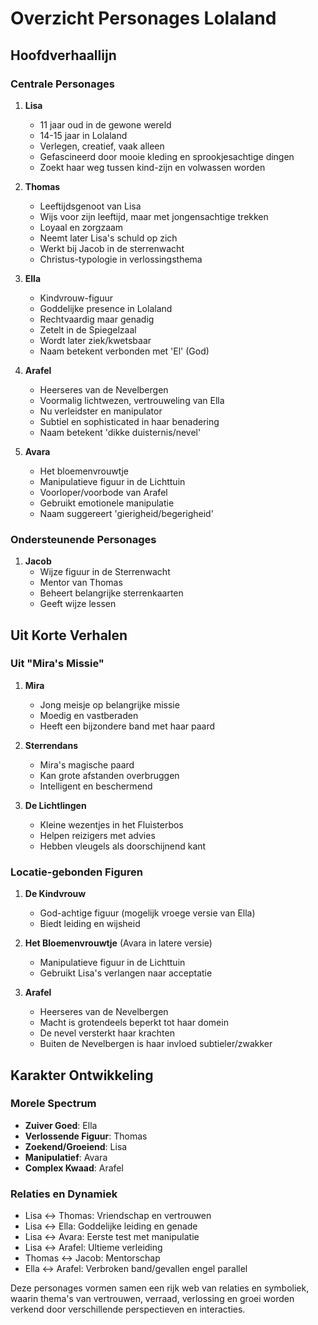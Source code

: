 # Overzicht Personages Lolaland


## Hoofdverhaallijn

### Centrale Personages
1. **Lisa**
   - 11 jaar oud in de gewone wereld
   - 14-15 jaar in Lolaland
   - Verlegen, creatief, vaak alleen
   - Gefascineerd door mooie kleding en sprookjesachtige dingen
   - Zoekt haar weg tussen kind-zijn en volwassen worden

2. **Thomas**
   - Leeftijdsgenoot van Lisa
   - Wijs voor zijn leeftijd, maar met jongensachtige trekken
   - Loyaal en zorgzaam
   - Neemt later Lisa's schuld op zich
   - Werkt bij Jacob in de sterrenwacht
   - Christus-typologie in verlossingsthema

3. **Ella**
   - Kindvrouw-figuur
   - Goddelijke presence in Lolaland
   - Rechtvaardig maar genadig
   - Zetelt in de Spiegelzaal
   - Wordt later ziek/kwetsbaar
   - Naam betekent verbonden met 'El' (God)

4. **Arafel**
   - Heerseres van de Nevelbergen
   - Voormalig lichtwezen, vertrouweling van Ella
   - Nu verleidster en manipulator
   - Subtiel en sophisticated in haar benadering
   - Naam betekent 'dikke duisternis/nevel'

5. **Avara**
   - Het bloemenvrouwtje
   - Manipulatieve figuur in de Lichttuin
   - Voorloper/voorbode van Arafel
   - Gebruikt emotionele manipulatie
   - Naam suggereert 'gierigheid/begerigheid'

### Ondersteunende Personages
1. **Jacob**
   - Wijze figuur in de Sterrenwacht
   - Mentor van Thomas
   - Beheert belangrijke sterrenkaarten
   - Geeft wijze lessen

## Uit Korte Verhalen

### Uit "Mira's Missie"
1. **Mira**
   - Jong meisje op belangrijke missie
   - Moedig en vastberaden
   - Heeft een bijzondere band met haar paard

2. **Sterrendans**
   - Mira's magische paard
   - Kan grote afstanden overbruggen
   - Intelligent en beschermend

3. **De Lichtlingen**
   - Kleine wezentjes in het Fluisterbos
   - Helpen reizigers met advies
   - Hebben vleugels als doorschijnend kant

### Locatie-gebonden Figuren
1. **De Kindvrouw**
   - God-achtige figuur (mogelijk vroege versie van Ella)
   - Biedt leiding en wijsheid

2. **Het Bloemenvrouwtje** (Avara in latere versie)
   - Manipulatieve figuur in de Lichttuin
   - Gebruikt Lisa's verlangen naar acceptatie

3. **Arafel**
   - Heerseres van de Nevelbergen
   - Macht is grotendeels beperkt tot haar domein
   - De nevel versterkt haar krachten
   - Buiten de Nevelbergen is haar invloed subtieler/zwakker

## Karakter Ontwikkeling

### Morele Spectrum
- **Zuiver Goed**: Ella
- **Verlossende Figuur**: Thomas
- **Zoekend/Groeiend**: Lisa
- **Manipulatief**: Avara
- **Complex Kwaad**: Arafel

### Relaties en Dynamiek
- Lisa ↔ Thomas: Vriendschap en vertrouwen
- Lisa ↔ Ella: Goddelijke leiding en genade
- Lisa ↔ Avara: Eerste test met manipulatie
- Lisa ↔ Arafel: Ultieme verleiding
- Thomas ↔ Jacob: Mentorschap
- Ella ↔ Arafel: Verbroken band/gevallen engel parallel

Deze personages vormen samen een rijk web van relaties en symboliek, waarin thema's van vertrouwen, verraad, verlossing en groei worden verkend door verschillende perspectieven en interacties.